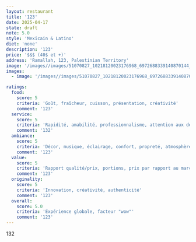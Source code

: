 ```yaml
---
layout: restaurant
title: '123'
date: 2025-04-17
state: draft
note: 5.0
style: 'Mexicain & Latino'
diet: 'none'
description: '123'
price: '$$$ (40$ et +)'
address: 'Ramallah, 123, Palestinian Territory'
image: '/images//images/51070827_10218120023176968_6972688339140870144_n.jpg'
images:
  - image: '/images//images/51070827_10218120023176968_6972688339140870144_n.jpg'

ratings:
  food:
    score: 5
    criteria: 'Goût, fraîcheur, cuisson, présentation, créativité'
    comment: '123'
  service:
    score: 5
    criteria: 'Rapidité, amabilité, professionnalisme, attention aux détails'
    comment: '132'
  ambiance:
    score: 5
    criteria: 'Décor, musique, éclairage, confort, propreté, atmosphère générale'
    comment: '123'
  value:
    score: 5
    criteria: 'Rapport qualité/prix, portions, prix par rapport au marché'
    comment: '123'
  originality:
    score: 5
    criteria: 'Innovation, créativité, authenticité'
    comment: '123'
  overall:
    score: 5.0
    criteria: 'Expérience globale, facteur "wow"'
    comment: '123'
---
```




132